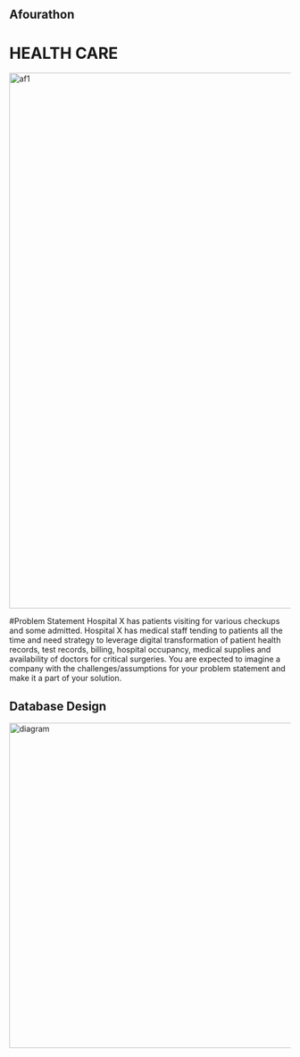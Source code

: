 ## Afourathon

# HEALTH CARE

<img width="960" alt="af1" src="https://user-images.githubusercontent.com/79985801/177846420-9c8bfc81-4277-4db0-a541-adbf2ad28666.PNG">

#Problem Statement
Hospital X has patients visiting for various checkups and some admitted. Hospital X has medical staff tending to patients all the time and need strategy to leverage digital transformation of patient health records, test records, billing, hospital occupancy, medical supplies and availability of doctors for critical surgeries.
You are expected to imagine a company with the challenges/assumptions for your problem statement and make it a part of your solution.

## Database Design
<img width="583" alt="diagram" src="https://user-images.githubusercontent.com/79985801/177850567-573f4733-8537-42d4-a96e-448e90bfc652.PNG">
